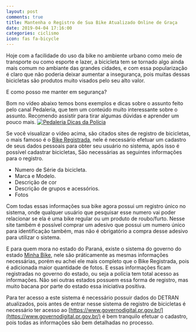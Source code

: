 ```yaml
---
layout: post
comments: true
title: Mantenha o Registro de Sua Bike Atualizado Online de Graça
date: 2019-04-04 17:16:00
categories: ciclismo
icon: fas fa-bicycle
---
```



Hoje com a facilidade do uso da bike no ambiente urbano como meio de transporte ou como esporte e lazer, a bicicleta tem se tornado algo ainda mais comum no ambiante das grandes cidades, e com essa popularização é claro que não poderia deixar aumentar a insegurança, pois muitas dessas bicicletas são produtos muito visados pelo seu alto valor.  

E como posso me manter em segurança?

Bom no vídeo abaixo temos bons exemplos e dicas sobre o assunto feito pelo canal Pedaleria, que tem um conteúdo muito interessante sobre o assunto. Recomendo assistir para tirar algumas dúvidas e aprender um pouco mais.
[![Pedaleria Dicas da Polícia](https://img.youtube.com/vi/lSwczRklyig/0.jpg)](https://www.youtube.com/watch?v=lSwczRklyig)

Se você visualizar o vídeo acima, são citados sites de registro de bicicletas, o mais famoso é o [Bike Registrada](https://bikeregistrada.com.br/), nele é necessário efetuar um cadastro de seus dados pessoais para obter seu usuário no sistema, após isso é possível cadastrar bicicletas, São necessárias as seguintes informações para o registro.

- Numero de Série da bicicleta.
- Marca e Modelo.
- Descrição de cor
- Descrição de grupos e acessórios.
- Fotos

Com todas essas informações sua bike agora possui um registro único no sistema, onde qualquer usuário que pesquisar esse numero vai poder relacionar se ela é uma bike regular ou um produto de roubo/furto. Nesse site também é possível comprar um adesivo que possui um numero único para identificação também, mas não é obrigatório a compra desse adesivo para utilizar o sistema.

E para quem mora no estado do Paraná, existe o sistema do governo do estado [Minha Bike](http://www.minhabike.pr.gov.br/), nele são práticamente as mesmas informações necessárias, porém eu achei ele mais completo que o Bike Registrada, pois é adicionada maior quantidade de fotos. E essas informações ficam registradas no governo do estado, ou seja a polícia tem total acesso as informações. Não sei outras estados possuem essa forma de registro, mas muito bacana por parte do estado essa iniciativa positiva.

Para ter acesso a este sistema é necessário possuir dados do DETRAN atualizados, pois antes de entrar nesse sistema de registro de bicicletas é necessário ter acesso ao [https://www.governodigital.pr.gov.br/](https://www.governodigital.pr.gov.br/) é bem tranquilo efetuar o cadastro, pois todas as informações são bem detalhadas no processo.

